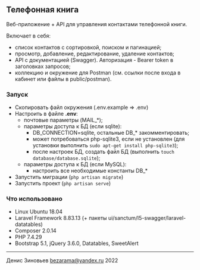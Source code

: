## Телефонная книга

Веб-приложение + API для управления контактами телефонной книги.

Включает в себя:

- список контактов с сортировкой, поиском и пагинацией;
- просмотр, добавление, редактирование, удаление контактов;
- API с документацией (Swagger). Авторизация - Bearer token в заголовках запросов;
- коллекцию и окружение для Postman (см. ссылки после входа в кабинет или файлы в public/postman).

### Запуск

- Скопировать файл окружения (.env.example => .env)
- Настроить в файле **.env**:
    - почтовые параметры (MAIL_\*);
    - параметры доступа к БД (если sqlite):
        - DB_CONNECTION=sqlite, остальные DB_* закомментировать;
        - может потребоваться php-sqlite3, если не установлен (для установки выполнить `sudo apt-get install php-sqlite3`);
        - после настроек БД, создать файл БД (выполнить `touch database/database.sqlite`);
    - параметры доступа к БД (если MySQL):
        - настроить все необходимые константы DB_\*
- Запустить миграции (`php artisan migrate`)
- Запустить проект (`php artisan serve`)

### Что использовано

- Linux Ubuntu 18.04
- Laravel Framework 8.83.13 (+ пакеты ui/sanctum/l5-swagger/laravel-datatables)
- Composer 2.0.14
- PHP 7.4.29
- Bootstrap 5.1, jQuery 3.6.0, Datatables, SweetAlert

---
Денис Зиновьев bezarama@yandex.ru 2022
